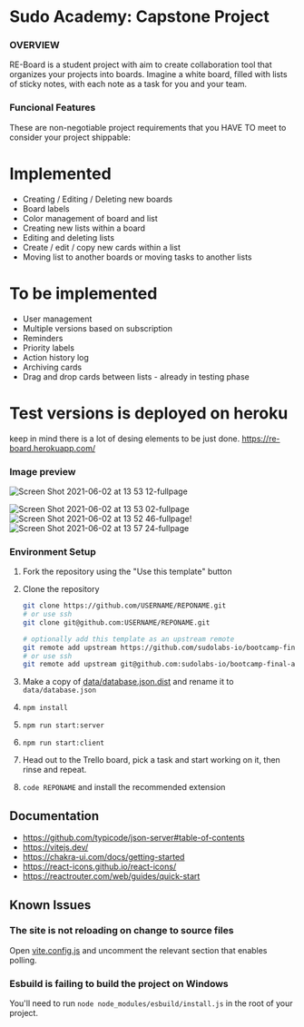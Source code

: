 # Sudo Academy: Capstone Project

### OVERVIEW
RE-Board is a student project with aim to create collaboration tool that organizes your projects into boards. Imagine a white board, filled with lists of sticky notes, with each note as a task for you and your team. 

### Funcional Features

These are non-negotiable project requirements that you HAVE TO meet to consider your
project shippable:
# Implemented
- Creating / Editing / Deleting new boards
- Board labels
- Color management of board and list
- Creating new lists within a board
- Editing and deleting lists
- Create / edit / copy  new cards within a list
- Moving list to another boards or moving tasks to another lists

# To be implemented
- User management 
- Multiple versions based on subscription
- Reminders
- Priority labels
- Action history log
- Archiving cards
- Drag and drop cards between lists  - already in testing phase

# Test versions is deployed on heroku  
   keep in mind there is a lot of desing elements to be just done.
   https://re-board.herokuapp.com/
   
 ### Image preview
 ![Screen Shot 2021-06-02 at 13 53 12-fullpage](https://user-images.githubusercontent.com/29810931/120318998-cd6f0500-c2e0-11eb-8a3f-61c7cc8e60d9.png)

   ![Screen Shot 2021-06-02 at 13 53 02-fullpage](https://user-images.githubusercontent.com/29810931/120319043-d95ac700-c2e0-11eb-9da6-df876191a101.png)
![Screen Shot 2021-06-02 at 13 52 46-fullpage](https://user-images.githubusercontent.com/29810931/120319046-db248a80-c2e0-11eb-981b-35e59d7de428.png)!![Screen Shot 2021-06-02 at 13 57 24-fullpage](https://user-images.githubusercontent.com/29810931/120319465-54bc7880-c2e1-11eb-935f-f01206f9bceb.png)




   
### Environment Setup

1. Fork the repository using the "Use this template" button
2. Clone the repository

   ```sh
   git clone https://github.com/USERNAME/REPONAME.git
   # or use ssh
   git clone git@github.com:USERNAME/REPONAME.git

   # optionally add this template as an upstream remote
   git remote add upstream https://github.com/sudolabs-io/bootcamp-final-assignment.git
   # or use ssh
   git remote add upstream git@github.com:sudolabs-io/bootcamp-final-assignment.git
   ```

3. Make a copy of [data/database.json.dist](data/database.json.dist) and rename it to `data/database.json`
4. ```npm install```
5. ```npm run start:server```
6. ```npm run start:client```
7. Head out to the Trello board, pick a task and start working on it, then rinse and repeat.
8. ```code REPONAME``` and install the recommended extension


## Documentation

- <https://github.com/typicode/json-server#table-of-contents>
- <https://vitejs.dev/>
- <https://chakra-ui.com/docs/getting-started>
- <https://react-icons.github.io/react-icons/>
- <https://reactrouter.com/web/guides/quick-start>

## Known Issues

### The site is not reloading on change to source files

Open [vite.config.js](vite.config.js) and uncomment the relevant section that enables polling.

### Esbuild is failing to build the project on Windows

You'll need to run `node node_modules/esbuild/install.js` in the root of your project.
